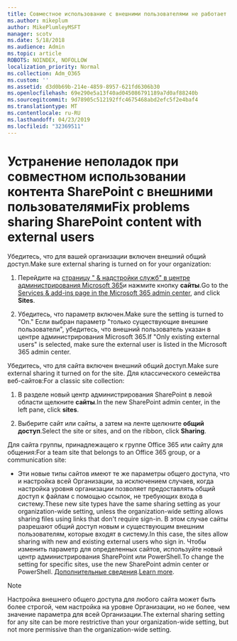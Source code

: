 ```yaml
---
title: Совместное использование с внешними пользователями не работает
ms.author: mikeplum
author: MikePlumleyMSFT
manager: scotv
ms.date: 5/18/2018
ms.audience: Admin
ms.topic: article
ROBOTS: NOINDEX, NOFOLLOW
localization_priority: Normal
ms.collection: Adm_O365
ms.custom: ''
ms.assetid: d3d0b69b-214e-4859-8957-621fd6306b30
ms.openlocfilehash: 69e290e5a13f40ad045086791189a7d0af88240b
ms.sourcegitcommit: 9d78905c512192ffc4675468abd2efc5f2e4baf4
ms.translationtype: MT
ms.contentlocale: ru-RU
ms.lasthandoff: 04/23/2019
ms.locfileid: "32369511"
---
```

# <a name="fix-problems-sharing-sharepoint-content-with-external-users"></a><span data-ttu-id="0ed24-102">Устранение неполадок при совместном использовании контента SharePoint с внешними пользователями</span><span class="sxs-lookup"><span data-stu-id="0ed24-102">Fix problems sharing SharePoint content with external users</span></span>

<span data-ttu-id="0ed24-103">Убедитесь, что для вашей организации включен внешний общий доступ.</span><span class="sxs-lookup"><span data-stu-id="0ed24-103">Make sure external sharing is turned on for your organization:</span></span>
  
1. <span data-ttu-id="0ed24-104">Перейдите на [страницу " &amp; надстройки служб" в центре администрирования Microsoft 365](https://portal.office.com/adminportal/home#/Settings/ServicesAndAddIns)и нажмите кнопку **сайты**.</span><span class="sxs-lookup"><span data-stu-id="0ed24-104">Go to the [Services &amp; add-ins page in the Microsoft 365 admin center](https://portal.office.com/adminportal/home#/Settings/ServicesAndAddIns), and click **Sites**.</span></span>
    
2. <span data-ttu-id="0ed24-105">Убедитесь, что параметр включен.</span><span class="sxs-lookup"><span data-stu-id="0ed24-105">Make sure the setting is turned to "On."</span></span> <span data-ttu-id="0ed24-106">Если выбран параметр "только существующие внешние пользователи", убедитесь, что внешний пользователь указан в центре администрирования Microsoft 365.</span><span class="sxs-lookup"><span data-stu-id="0ed24-106">If "Only existing external users" is selected, make sure the external user is listed in the Microsoft 365 admin center.</span></span>
    
<span data-ttu-id="0ed24-107">Убедитесь, что для сайта включен внешний общий доступ.</span><span class="sxs-lookup"><span data-stu-id="0ed24-107">Make sure external sharing it turned on for the site.</span></span> <span data-ttu-id="0ed24-108">Для классического семейства веб-сайтов:</span><span class="sxs-lookup"><span data-stu-id="0ed24-108">For a classic site collection:</span></span>
  
1. <span data-ttu-id="0ed24-109">В разделе новый центр администрирования SharePoint в левой области щелкните **сайты**.</span><span class="sxs-lookup"><span data-stu-id="0ed24-109">In the new SharePoint admin center, in the left pane, click **sites**.</span></span>
    
2. <span data-ttu-id="0ed24-110">Выберите сайт или сайты, а затем на ленте щелкните **общий доступ**.</span><span class="sxs-lookup"><span data-stu-id="0ed24-110">Select the site or sites, and on the ribbon, click **Sharing**.</span></span>
    
<span data-ttu-id="0ed24-111">Для сайта группы, принадлежащего к группе Office 365 или сайту для общения:</span><span class="sxs-lookup"><span data-stu-id="0ed24-111">For a team site that belongs to an Office 365 group, or a communication site:</span></span>
  
- <span data-ttu-id="0ed24-112">Эти новые типы сайтов имеют те же параметры общего доступа, что и настройка всей Организации, за исключением случаев, когда настройка уровня организации позволяет предоставлять общий доступ к файлам с помощью ссылок, не требующих входа в систему.</span><span class="sxs-lookup"><span data-stu-id="0ed24-112">These new site types have the same sharing setting as your organization-wide setting, unless the organization-wide setting allows sharing files using links that don't require sign-in.</span></span> <span data-ttu-id="0ed24-113">В этом случае сайты разрешают общий доступ новым и существующим внешним пользователям, которые входят в систему.</span><span class="sxs-lookup"><span data-stu-id="0ed24-113">In this case, the sites allow sharing with new and existing external users who sign in.</span></span> <span data-ttu-id="0ed24-114">Чтобы изменить параметр для определенных сайтов, используйте новый центр администрирования SharePoint или PowerShell.</span><span class="sxs-lookup"><span data-stu-id="0ed24-114">To change the setting for specific sites, use the new SharePoint admin center or PowerShell.</span></span> <span data-ttu-id="0ed24-115">[Дополнительные сведения](https://go.microsoft.com/fwlink/?linkid=871863).</span><span class="sxs-lookup"><span data-stu-id="0ed24-115">[Learn more](https://go.microsoft.com/fwlink/?linkid=871863).</span></span>
    
> [!NOTE]
> <span data-ttu-id="0ed24-116">Настройка внешнего общего доступа для любого сайта может быть более строгой, чем настройка на уровне Организации, но не более, чем значение параметра для всей Организации.</span><span class="sxs-lookup"><span data-stu-id="0ed24-116">The external sharing setting for any site can be more restrictive than your organization-wide setting, but not more permissive than the organization-wide setting.</span></span> 
  

